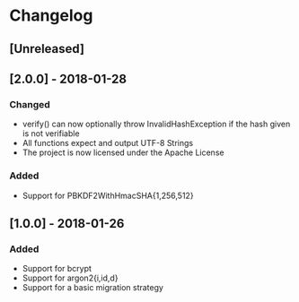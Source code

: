 # Changelog

## [Unreleased]

## [2.0.0] - 2018-01-28
### Changed
- verify() can now optionally throw InvalidHashException if the hash given is not verifiable
- All functions expect and output UTF-8 Strings
- The project is now licensed under the Apache License

### Added
- Support for PBKDF2WithHmacSHA{1,256,512}

## [1.0.0] - 2018-01-26
### Added
- Support for bcrypt
- Support for argon2{i,id,d}
- Support for a basic migration strategy